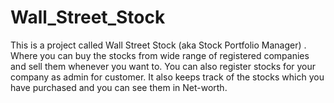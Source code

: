 # Wall_Street_Stock
This is a project called Wall Street Stock (aka Stock Portfolio Manager) . Where you can buy the stocks from wide range of registered companies and sell them whenever you want to. You can also register stocks for your company as admin for customer. It also keeps track of the stocks which you have purchased and you can see them in Net-worth.
